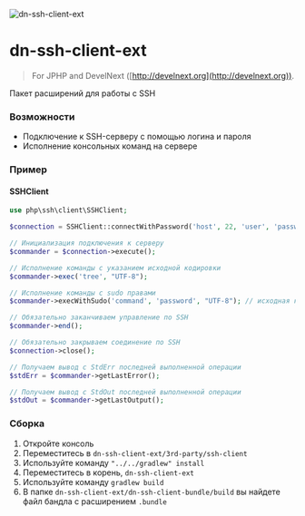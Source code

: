 ![dn-ssh-client-ext](https://i.imgur.com/6wJT2wV.png)
# dn-ssh-client-ext
> For JPHP and DevelNext ([http://develnext.org](http://develnext.org)).

Пакет расширений для работы с SSH

### Возможности
- Подключение к SSH-серверу с помощью логина и пароля
- Исполнение консольных команд на сервере

### Пример

#### SSHClient
```php 
use php\ssh\client\SSHClient; 

$connection = SSHClient::connectWithPassword('host', 22, 'user', 'password');

// Инициализация подключения к серверу
$commander = $connection->execute();

// Исполнение команды с указанием исходной кодировки
$commander->exec('tree', "UTF-8");

// Исполнение команды с sudo правами
$commander->execWithSudo('command', 'password', "UTF-8"); // исходная кодировка

// Обязательно заканчиваем управление по SSH
$commander->end();

// Обязательно закрываем соединение по SSH
$connection->close();

// Получаем вывод с StdErr последней выполненной операции
$stdErr = $commander->getLastError();

// Получаем вывод с StdOut последней выполненной операции
$stdOut = $commander->getLastOutput();
```

### Сборка

1. Откройте консоль
2. Переместитесь в `dn-ssh-client-ext/3rd-party/ssh-client`
3. Используйте команду `"../../gradlew" install`
4. Переместитесь в корень, `dn-ssh-client-ext`
5. Используйте команду `gradlew build`
6. В папке `dn-ssh-client-ext/dn-ssh-client-bundle/build` вы найдете файл бандла с расширением `.bundle`


